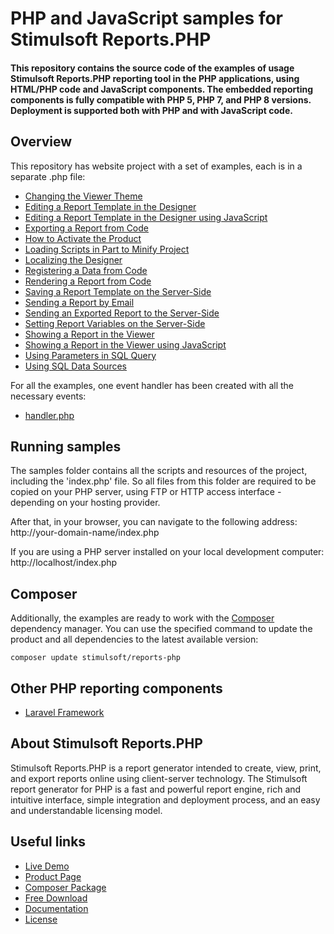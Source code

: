 # PHP and JavaScript samples for Stimulsoft Reports.PHP

#### This repository contains the source code of the examples of usage Stimulsoft Reports.PHP reporting tool in the PHP applications, using HTML/PHP code and JavaScript components. The embedded reporting components is fully compatible with PHP 5, PHP 7, and PHP 8 versions. Deployment is supported both with PHP and with JavaScript code.

## Overview
This repository has website project with a set of examples, each is in a separate .php file:
* [Changing the Viewer Theme](https://github.com/stimulsoft/Samples-Reports.PHP/blob/master/Changing%20the%20Viewer%20Theme.php)
* [Editing a Report Template in the Designer](https://github.com/stimulsoft/Samples-Reports.PHP/blob/master/Editing%20a%20Report%20Template%20in%20the%20Designer.php)
* [Editing a Report Template in the Designer using JavaScript](https://github.com/stimulsoft/Samples-Reports.PHP/blob/master/Editing%20a%20Report%20Template%20in%20the%20Designer%20using%20JavaScript.php)
* [Exporting a Report from Code](https://github.com/stimulsoft/Samples-Reports.PHP/blob/master/Exporting%20a%20Report%20from%20Code.php)
* [How to Activate the Product](https://github.com/stimulsoft/Samples-Reports.PHP/blob/master/How%20to%20Activate%20the%20Product.php)
* [Loading Scripts in Part to Minify Project](https://github.com/stimulsoft/Samples-Reports.PHP/blob/master/Loading%20Scripts%20in%20Part%20to%20Minify%20Project.php)
* [Localizing the Designer](https://github.com/stimulsoft/Samples-Reports.PHP/blob/master/Localizing%20the%20Designer.php)
* [Registering a Data from Code](https://github.com/stimulsoft/Samples-Reports.PHP/blob/master/Registering%20a%20Data%20from%20Code.php)
* [Rendering a Report from Code](https://github.com/stimulsoft/Samples-Reports.PHP/blob/master/Rendering%20a%20Report%20from%20Code.php)
* [Saving a Report Template on the Server-Side](https://github.com/stimulsoft/Samples-Reports.PHP/blob/master/Saving%20a%20Report%20Template%20on%20the%20Server-Side.php)
* [Sending a Report by Email](https://github.com/stimulsoft/Samples-Reports.PHP/blob/master/Sending%20a%20Report%20by%20Email.php)
* [Sending an Exported Report to the Server-Side](https://github.com/stimulsoft/Samples-Reports.PHP/blob/master/Sending%20an%20Exported%20Report%20to%20the%20Server-Side.php)
* [Setting Report Variables on the Server-Side](https://github.com/stimulsoft/Samples-Reports.PHP/blob/master/Setting%20Report%20Variables%20on%20the%20Server-Side.php)
* [Showing a Report in the Viewer](https://github.com/stimulsoft/Samples-Reports.PHP/blob/master/Showing%20a%20Report%20in%20the%20Viewer.php)
* [Showing a Report in the Viewer using JavaScript](https://github.com/stimulsoft/Samples-Reports.PHP/blob/master/Showing%20a%20Report%20in%20the%20Viewer%20using%20JavaScript.php)
* [Using Parameters in SQL Query](https://github.com/stimulsoft/Samples-Reports.PHP/blob/master/Using%20Parameters%20in%20SQL%20Query.php)
* [Using SQL Data Sources](https://github.com/stimulsoft/Samples-Reports.PHP/blob/master/Using%20SQL%20Data%20Sources.php)

For all the examples, one event handler has been created with all the necessary events:
* [handler.php](https://github.com/stimulsoft/Samples-Reports.PHP/blob/master/handler.php)

## Running samples
The samples folder contains all the scripts and resources of the project, including the 'index.php' file. So all files from this folder are required to be copied on your PHP server, using FTP or HTTP access interface - depending on your hosting provider.

After that, in your browser, you can navigate to the following address:  
http://your-domain-name/index.php

If you are using a PHP server installed on your local development computer:  
http://localhost/index.php

## Composer
Additionally, the examples are ready to work with the [Composer](https://getcomposer.org/) dependency manager. You can use the specified command to update the product and all dependencies to the latest available version:

```
composer update stimulsoft/reports-php
```

## Other PHP reporting components
* [Laravel Framework](https://github.com/stimulsoft/Samples-Reports.PHP-for-Laravel)

## About Stimulsoft Reports.PHP
Stimulsoft Reports.PHP is a report generator intended to create, view, print, and export reports online using client-server technology. The Stimulsoft report generator for PHP is a fast and powerful report engine, rich and intuitive interface, simple integration and deployment process, and an easy and understandable licensing model.

## Useful links
* [Live Demo](http://demo.stimulsoft.com/#Js)
* [Product Page](https://www.stimulsoft.com/en/products/reports-php)
* [Composer Package](https://packagist.org/packages/stimulsoft/reports-php)
* [Free Download](https://www.stimulsoft.com/en/downloads)
* [Documentation](https://www.stimulsoft.com/en/documentation/online/programming-manual/reports_and_dashboards_for_php.htm)
* [License](LICENSE.md)
